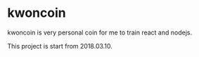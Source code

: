 # kwoncoin
kwoncoin is very personal coin for me to train react and nodejs.

This project is start from 2018.03.10.
